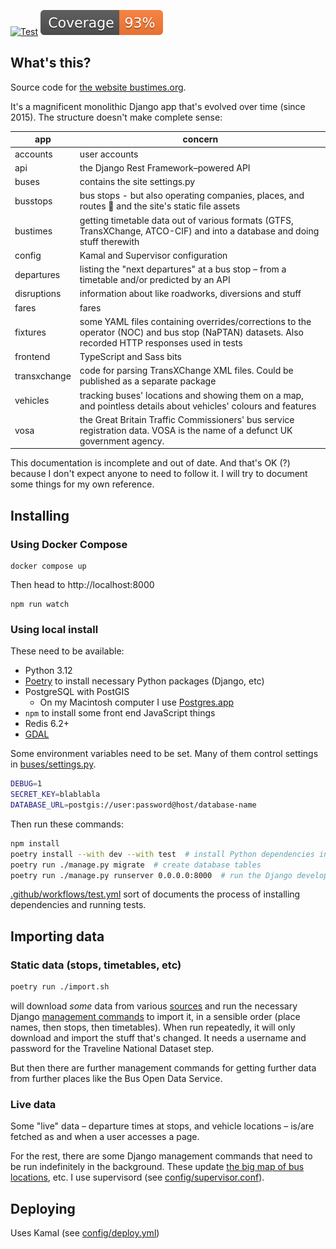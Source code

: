 [![Test](https://github.com/jclgoodwin/bustimes.org/actions/workflows/test.yml/badge.svg)](https://github.com/jclgoodwin/bustimes.org/actions/workflows/test.yml)
[![Coverage](https://raw.githubusercontent.com/jclgoodwin/bustimes.org/python-coverage-comment-action-data/badge.svg)](https://htmlpreview.github.io/?https://github.com/jclgoodwin/bustimes.org/blob/python-coverage-comment-action-data/htmlcov/index.html)

## What's this?

Source code for [the website bustimes.org](https://bustimes.org/).

It's a magnificent monolithic Django app that's evolved over time (since 2015). The structure doesn't make complete sense:

app      | concern
---------|------------
accounts | user accounts
api      | the Django Rest Framework–powered API
buses    | contains the site settings.py
busstops | bus stops - but also operating companies, places, and routes 🤯 and the site's static file assets
bustimes | getting timetable data out of various formats (GTFS, TransXChange, ATCO-CIF) and into a database and doing stuff therewith
config   | Kamal and Supervisor configuration
departures | listing the "next departures" at a bus stop – from a timetable and/or predicted by an API
disruptions | information about like roadworks, diversions and stuff
fares    | fares
fixtures | some YAML files containing overrides/corrections to the operator (NOC) and bus stop (NaPTAN) datasets. Also recorded HTTP responses used in tests
frontend | TypeScript and Sass bits
transxchange | code for parsing TransXChange XML files. Could be published as a separate package
vehicles | tracking buses' locations and showing them on a map, and pointless details about vehicles' colours and features
vosa     | the Great Britain Traffic Commissioners' bus service registration data. VOSA is the name of a defunct UK government agency.

This documentation is incomplete and out of date.
And that's OK (?) because I don't expect anyone to need to follow it.
I will try to document some things for my own reference.

## Installing

### Using Docker Compose

```
docker compose up
```

Then head to http://localhost:8000

```
npm run watch
```

### Using local install

These need to be available:

- Python 3.12
- [Poetry](https://python-poetry.org/) to install necessary Python packages (Django, etc)
- PostgreSQL with PostGIS
    - On my Macintosh computer I use [Postgres.app](https://postgresapp.com/)
- `npm` to install some front end JavaScript things
- Redis 6.2+
- [GDAL](https://gdal.org/)

Some environment variables need to be set.
Many of them control settings in [buses/settings.py](buses/settings.py).

```bash
DEBUG=1
SECRET_KEY=blablabla
DATABASE_URL=postgis://user:password@host/database-name
```

Then run these commands:

```bash
npm install
poetry install --with dev --with test  # install Python dependencies including special ones for development and testing
poetry run ./manage.py migrate  # create database tables
poetry run ./manage.py runserver 0.0.0.0:8000  # run the Django development server (not suitable for production, use gunicorn for that!)
```

[.github/workflows/test.yml](.github/workflows/test.yml) sort of documents the process of installing dependencies and running tests.

## Importing data

### Static data (stops, timetables, etc)

```bash
poetry run ./import.sh
```
will download *some* data from various [sources](https://bustimes.org/data) and run the necessary Django [management commands](busstops/management/commands) to import it,
in a sensible order (place names, then stops, then timetables).
When run repeatedly, it will only download and import the stuff that's changed.
It needs a username and password for the Traveline National Dataset step.

But then there are further management commands for getting further data from further places like the Bus Open Data Service.

### Live data

Some "live" data – departure times at stops, and vehicle locations – is/are fetched as and when a user accesses a page.

For the rest, there are some Django management commands that need to be run indefinitely in the background.
These update [the big map of bus locations](https://bustimes.org/map), etc.
I use supervisord (see [config/supervisor.conf](config/supervisor.conf)).

## Deploying

Uses Kamal (see [config/deploy.yml](config/deploy.yml))
